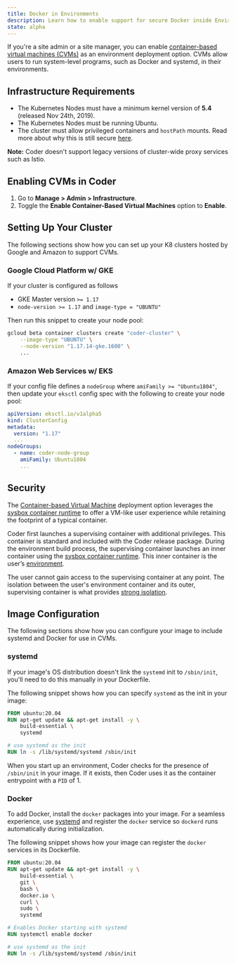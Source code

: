 ```yaml
---
title: Docker in Environments
description: Learn how to enable support for secure Docker inside Environments.
state: alpha
---
```


If you're a site admin or a site manager, you can enable [container-based
virtual machines (CVMs)](../../environments/cvms.md) as an environment
deployment option. CVMs allow users to run system-level programs, such as Docker
and systemd, in their environments.

## Infrastructure Requirements

- The Kubernetes Nodes must have a minimum kernel version of **5.4** (released
  Nov 24th, 2019).
- The Kubernetes Nodes must be running Ubuntu.
- The cluster must allow privileged containers and `hostPath` mounts. Read more
  about why this is still secure [here](#security).

**Note:** Coder doesn't support legacy versions of cluster-wide proxy services
such as Istio.

## Enabling CVMs in Coder

1. Go to **Manage > Admin > Infrastructure**.
2. Toggle the **Enable Container-Based Virtual Machines** option to **Enable**.

## Setting Up Your Cluster

The following sections show how you can set up your K8 clusters hosted by Google
and Amazon to support CVMs.

### Google Cloud Platform w/ GKE

If your cluster is configured as follows

- GKE Master version `>= 1.17`
- `node-version >= 1.17` and `image-type = "UBUNTU"`

Then run this snippet to create your node pool:

```bash
gcloud beta container clusters create "coder-cluster" \
    --image-type "UBUNTU" \
    --node-version "1.17.14-gke.1600" \
    ...
```

### Amazon Web Services w/ EKS

If your config file defines a `nodeGroup` where `amiFamily >= "Ubuntu1804"`,
then update your `eksctl` config spec with the following to create your node
pool:

```yaml
apiVersion: eksctl.io/v1alpha5
kind: ClusterConfig
metadata: 
  version: "1.17"
  ...
nodeGroups:
  - name: coder-node-group
    amiFamily: Ubuntu1804
    ...
```

## Security

The [Container-based Virtual Machine](../../environments/cvms.md) deployment
option leverages the [sysbox container
runtime](https://github.com/nestybox/sysbox) to offer a VM-like user experience
while retaining the footprint of a typical container.

Coder first launches a supervising container with additional privileges. This
container is standard and included with the Coder release package. During the
environment build process, the supervising container launches an inner container
using the [sysbox container runtime](https://github.com/nestybox/sysbox). This
inner container is the user’s [environment](../../environments/index.md).

The user cannot gain access to the supervising container at any point. The
isolation between the user's environment container and its outer, supervising
container is what provides [strong
isolation](https://github.com/nestybox/sysbox/blob/master/docs/user-guide/security.md).

## Image Configuration

The following sections show how you can configure your image to include systemd
and Docker for use in CVMs.

### systemd

If your image's OS distribution doesn't link the `systemd` init to
`/sbin/init`, you'll need to do this manually in your Dockerfile.

The following snippet shows how you can specify `systemd` as the init in your
image:

```Dockerfile
FROM ubuntu:20.04
RUN apt-get update && apt-get install -y \
    build-essential \
    systemd

# use systemd as the init
RUN ln -s /lib/systemd/systemd /sbin/init
```

When you start up an environment, Coder checks for the presence of `/sbin/init`
in your image. If it exists, then Coder uses it as the container entrypoint with
a `PID` of 1.

### Docker

To add Docker, install the `docker` packages into your image. For a
seamless experience, use [systemd](#systemd) and register the `docker` service
so `dockerd` runs automatically during initialization.

The following snippet shows how your image can register the `docker` services in
its Dockerfile.

```Dockerfile
FROM ubuntu:20.04
RUN apt-get update && apt-get install -y \
    build-essential \
    git \
    bash \
    docker.io \
    curl \
    sudo \
    systemd

# Enables Docker starting with systemd
RUN systemctl enable docker

# use systemd as the init
RUN ln -s /lib/systemd/systemd /sbin/init
```
